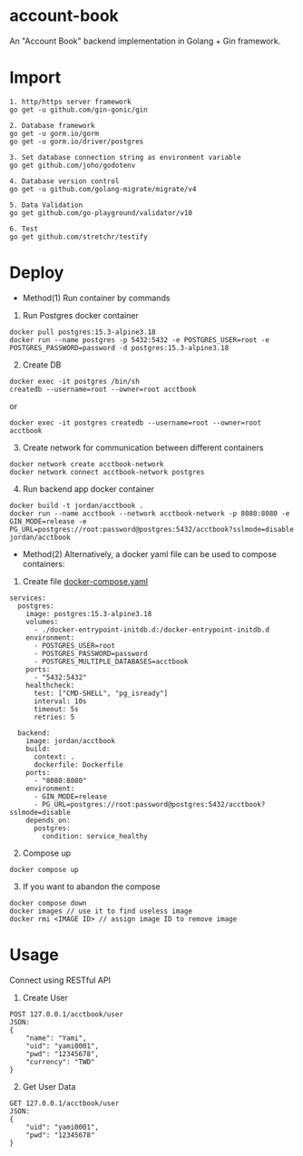 # account-book
An "Account Book" backend implementation in Golang + Gin framework.  
  
# Import
```
1. http/https server framework
go get -u github.com/gin-gonic/gin

2. Database framework
go get -u gorm.io/gorm
go get -u gorm.io/driver/postgres

3. Set database connection string as environment variable
go get github.com/joho/godotenv

4. Database version control
go get -u github.com/golang-migrate/migrate/v4

5. Data Validation
go get github.com/go-playground/validator/v10

6. Test
go get github.com/stretchr/testify
```
  
# Deploy
- Method(1) Run container by commands  
1. Run Postgres docker container
```
docker pull postgres:15.3-alpine3.18
docker run --name postgres -p 5432:5432 -e POSTGRES_USER=root -e POSTGRES_PASSWORD=password -d postgres:15.3-alpine3.18
```
2. Create DB
```
docker exec -it postgres /bin/sh
createdb --username=root --owner=root acctbook
```
  or  
```
docker exec -it postgres createdb --username=root --owner=root acctbook
```
  
3. Create network for communication between different containers
```
docker network create acctbook-network
docker network connect acctbook-network postgres
```
4. Run backend app docker container
```
docker build -t jordan/acctbook .
docker run --name acctbook --network acctbook-network -p 8080:8080 -e GIN_MODE=release -e PG_URL=postgres://root:password@postgres:5432/acctbook?sslmode=disable jordan/acctbook
```
- Method(2) Alternatively, a docker yaml file can be used to compose containers:  
1. Create file [docker-compose.yaml](docker-compose.yaml)
```
services:
  postgres:
    image: postgres:15.3-alpine3.18
    volumes:
      - ./docker-entrypoint-initdb.d:/docker-entrypoint-initdb.d
    environment:
      - POSTGRES_USER=root
      - POSTGRES_PASSWORD=password
      - POSTGRES_MULTIPLE_DATABASES=acctbook
    ports:
      - "5432:5432"
    healthcheck:
      test: ["CMD-SHELL", "pg_isready"]
      interval: 10s
      timeout: 5s
      retries: 5

  backend:
    image: jordan/acctbook
    build:
      context: .
      dockerfile: Dockerfile
    ports:
      - "8080:8080"
    environment:
      - GIN_MODE=release
      - PG_URL=postgres://root:password@postgres:5432/acctbook?sslmode=disable
    depends_on:
      postgres:
        condition: service_healthy
```
2. Compose up
```
docker compose up
```
3. If you want to abandon the compose
```
docker compose down
docker images // use it to find useless image
docker rmi <IMAGE ID> // assign image ID to remove image
```
  
# Usage
Connect using RESTful API  

1. Create User  
  ```
  POST 127.0.0.1/acctbook/user
  JSON:
  {
      "name": "Yami",
      "uid": "yami0001",
      "pwd": "12345678",
      "currency": "TWD"
  }
  ```  
2. Get User Data
  ```
  GET 127.0.0.1/acctbook/user
  JSON:
  {
      "uid": "yami0001",
      "pwd": "12345678"
  }
  ```  
